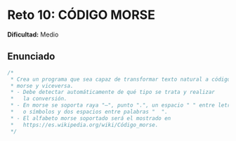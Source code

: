 # Reto 10: CÓDIGO MORSE

**Dificultad:** Medio

## Enunciado

```Javascript
/*
 * Crea un programa que sea capaz de transformar texto natural a código
 * morse y viceversa.
 * - Debe detectar automáticamente de qué tipo se trata y realizar
 *   la conversión.
 * - En morse se soporta raya "—", punto ".", un espacio " " entre letras
 *   o símbolos y dos espacios entre palabras "  ".
 * - El alfabeto morse soportado será el mostrado en
 *   https://es.wikipedia.org/wiki/Código_morse.
 */
```
